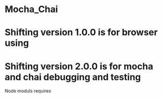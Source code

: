 # Mocha_Chai
# Shifting version 1.0.0 is for browser using
# Shifting version 2.0.0 is for mocha and chai debugging and testing
Node moduls requires
